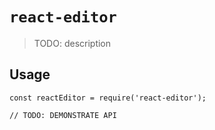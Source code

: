 # `react-editor`

> TODO: description

## Usage

```
const reactEditor = require('react-editor');

// TODO: DEMONSTRATE API
```
